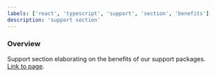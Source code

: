 ```yaml
---
labels: ['react', 'typescript', 'support', 'section', 'benefits']
description: 'support section'
---
```


### Overview

Support section elaborating on the benefits of our support packages.  
[Link to page](https://bit.dev/support-plans).
